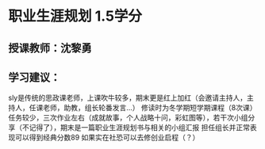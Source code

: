# 职业生涯规划 1.5学分
## 授课教师：沈黎勇

## 学习建议：
sly是传统的思政课老师，上课吹牛较多，期末更是红上加红（会邀请主持人，主持人，任课老师，助教，组长轮番发言...）
修读时为冬学期短学期课程（8次课）
任务较少，三次作业左右（成就故事，个人战略十问，彩虹图等），若干次小组分享（不记得了），期末是一篇职业生涯规划书与相关的小组汇报
担任组长并正常表现可以得到经典分数89
如果实在社恐可以去修创业启程（？）
